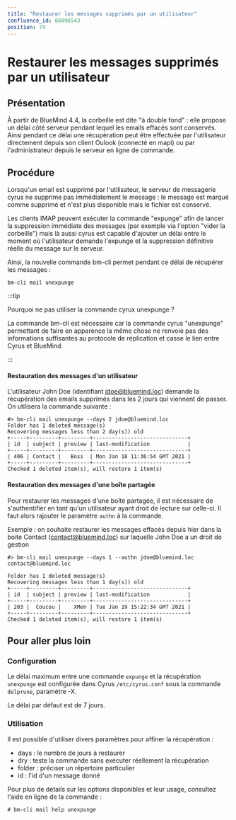 ```yaml
---
title: "Restaurer les messages supprimés par un utilisateur"
confluence_id: 66096543
position: 74
---
```

# Restaurer les messages supprimés par un utilisateur


## Présentation

À partir de BlueMind 4.4, la corbeille est dite "à double fond" : elle propose un délai côté serveur pendant lequel les emails effacés sont conservés. Ainsi pendant ce délai une récupération peut être effectuée par l'utilisateur directement depuis son client Oulook (connecté en mapi) ou par l'administrateur depuis le serveur en ligne de commande.


## Procédure

Lorsqu'un email est supprimé par l'utilisateur, le serveur de messagerie cyrus ne supprime pas immédiatement le message : le message est marqué comme supprimé et n'est plus disponible mais le fichier est conservé.

Les clients IMAP peuvent exécuter la commande "expunge" afin de lancer la suppression immédiate des messages (par exemple via l'option "vider la corbeille") mais là aussi cyrus est capable d'ajouter un délai entre le moment où l'utilisateur demande l'expunge et la suppression définitive réelle du message sur le serveur.

Ainsi, la nouvelle commande bm-cli permet pendant ce délai de récupérer les messages :


```
bm-cli mail unexpunge
```


:::tip

Pourquoi ne pas utiliser la commande cyrux unexpunge ?

La commande bm-cli est nécessaire car la commande cyrus "unexpunge" permettant de faire en apparence la même chose ne renvoie pas des informations suffisantes au protocole de réplication et casse le lien entre Cyrus et BlueMind.

:::

#### Restauration des messages d'un utilisateur

L'utilisateur John Doe (identifiant jdoe@bluemind.loc) demande la récupération des emails supprimés dans les 2 jours qui viennent de passer. On utilisera la commande suivante :


```
#> bm-cli mail unexpunge --days 2 jdoe@bluemind.loc
Folder has 1 deleted message(s)
Recovering messages less than 2 day(s)) old
+-----+---------+---------+------------------------------+
| id  | subject | preview | last-modification            |
+-----+---------+---------+------------------------------+
| 406 | Contact |   Boss  | Mon Jan 18 11:36:54 GMT 2021 |
+-----+---------+---------+------------------------------+
Checked 1 deleted item(s), will restore 1 item(s)
```


#### Restauration des messages d'une boîte partagée

Pour restaurer les messages d'une boîte partagée, il est nécessaire de s'authentifier en tant qu'un utilisateur ayant droit de lecture sur celle-ci. Il faut alors rajouter le paramètre `authn` à la commande.

Exemple : on souhaite restaurer les messages effacés depuis hier dans la boite Contact (contact@bluemind.loc) sur laquelle John Doe a un droit de gestion


```
#> bm-cli mail unexpunge --days 1 --authn jdoe@bluemind.loc contact@bluemind.loc

Folder has 1 deleted message(s)
Recovering messages less than 1 day(s)) old
+-----+---------+---------+------------------------------+
| id  | subject | preview | last-modification            |
+-----+---------+---------+------------------------------+
| 203 |  Coucou |    XMen | Tue Jan 19 15:22:34 GMT 2021 |
+-----+---------+---------+------------------------------+
Checked 1 deleted item(s), will restore 1 item(s)
```


## Pour aller plus loin

### Configuration

Le délai maximum entre une commande `expunge` et la récupération `unexpunge` est configurée dans Cyrus `/etc/cyrus.conf` sous la commande `delprune`, paramètre -X.

Le délai par défaut est de 7 jours.

### Utilisation

Il est possible d'utiliser divers paramètres pour affiner la récupération :

- days : le nombre de jours à restaurer
- dry : teste la commande sans exécuter réellement la récupération
- folder : préciser un répertoire particulier
- id : l'id d'un message donné


Pour plus de détails sur les options disponibles et leur usage, consultez l'aide en ligne de la commande :


```
# bm-cli mail help unexpunge
```


